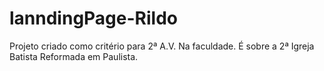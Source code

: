 # lanndingPage-Rildo
Projeto criado como critério para 2ª A.V. Na faculdade. É sobre a 2ª Igreja Batista Reformada em Paulista.
